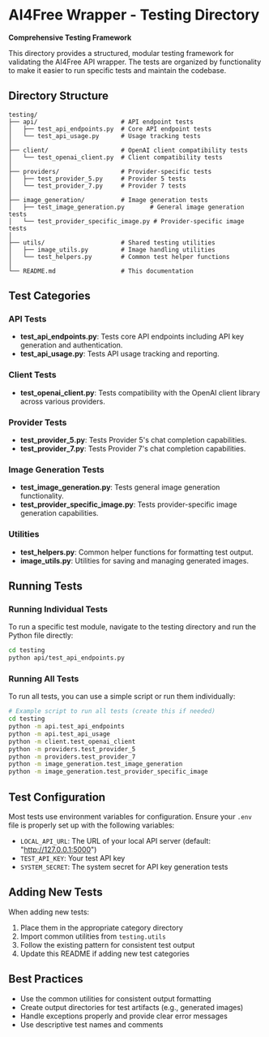 # AI4Free Wrapper - Testing Directory

**Comprehensive Testing Framework**

This directory provides a structured, modular testing framework for validating the AI4Free API wrapper. The tests are organized by functionality to make it easier to run specific tests and maintain the codebase.

## Directory Structure

```
testing/
├── api/                       # API endpoint tests
│   ├── test_api_endpoints.py  # Core API endpoint tests
│   └── test_api_usage.py      # Usage tracking tests
│
├── client/                    # OpenAI client compatibility tests
│   └── test_openai_client.py  # Client compatibility tests
│
├── providers/                 # Provider-specific tests
│   ├── test_provider_5.py     # Provider 5 tests
│   └── test_provider_7.py     # Provider 7 tests
│
├── image_generation/          # Image generation tests
│   ├── test_image_generation.py       # General image generation tests
│   └── test_provider_specific_image.py # Provider-specific image tests
│
├── utils/                     # Shared testing utilities
│   ├── image_utils.py         # Image handling utilities
│   └── test_helpers.py        # Common test helper functions
│
└── README.md                  # This documentation
```

## Test Categories

### API Tests
- **test_api_endpoints.py**: Tests core API endpoints including API key generation and authentication.
- **test_api_usage.py**: Tests API usage tracking and reporting.

### Client Tests
- **test_openai_client.py**: Tests compatibility with the OpenAI client library across various providers.

### Provider Tests
- **test_provider_5.py**: Tests Provider 5's chat completion capabilities.
- **test_provider_7.py**: Tests Provider 7's chat completion capabilities.

### Image Generation Tests
- **test_image_generation.py**: Tests general image generation functionality.
- **test_provider_specific_image.py**: Tests provider-specific image generation capabilities.

### Utilities
- **test_helpers.py**: Common helper functions for formatting test output.
- **image_utils.py**: Utilities for saving and managing generated images.

## Running Tests

### Running Individual Tests

To run a specific test module, navigate to the testing directory and run the Python file directly:

```bash
cd testing
python api/test_api_endpoints.py
```

### Running All Tests

To run all tests, you can use a simple script or run them individually:

```bash
# Example script to run all tests (create this if needed)
cd testing
python -m api.test_api_endpoints
python -m api.test_api_usage
python -m client.test_openai_client
python -m providers.test_provider_5
python -m providers.test_provider_7
python -m image_generation.test_image_generation
python -m image_generation.test_provider_specific_image
```

## Test Configuration

Most tests use environment variables for configuration. Ensure your `.env` file is properly set up with the following variables:

- `LOCAL_API_URL`: The URL of your local API server (default: "http://127.0.0.1:5000")
- `TEST_API_KEY`: Your test API key
- `SYSTEM_SECRET`: The system secret for API key generation tests

## Adding New Tests

When adding new tests:

1. Place them in the appropriate category directory
2. Import common utilities from `testing.utils`
3. Follow the existing pattern for consistent test output
4. Update this README if adding new test categories

## Best Practices

- Use the common utilities for consistent output formatting
- Create output directories for test artifacts (e.g., generated images)
- Handle exceptions properly and provide clear error messages
- Use descriptive test names and comments
